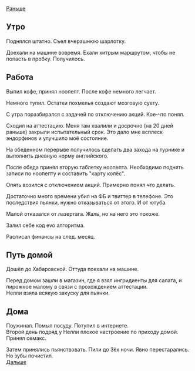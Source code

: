 [Раньше](2020.06.29.md)  
## Утро
Поднялся штатно. Съел вчерашнюю шарлотку.

Доехали на машине вовремя. Ехали хитрым маршрутом, чтобы не попасть в пробку. Получилось.
## Работа
Выпил кофе, принял ноопепт. После кофе немного легчает.

Немного тупил. Остатки похмелья создают мозговую суету.  

С утра поразбирался с задачей по отключению акций. Кое-что понял.

Сходил на аттестацию. Меня там хвалили и досрочно (на 20 дней раньше) закрыли испытательный срок. Это дало мне всплеск эндорфинов и улучшило моё состояние.

На обеденном перерыве получилось сделать два захода на турнике и выполнить дневную норму английского.

После обеда принял вторую таблетку ноопепта. Необходимо поднять записи по ноопепту и составить "карту колёс".

Опять возился с отключением акций. Примерно понял что делать.

Достаточно много времени убил на ФБ и твиттер в телефоне. Это последствия пьянки, нужно отказываться от этого. И от ютуба.

Малой отказался от лазертага. Жаль, но на него это похоже.

Залил себе код evo алгоритма.  

Расписал финансы на след. месяц.
## Путь домой
Дошёл до Хабаровской. Оттуда поехали на машине.

Перед домом зашли в магазин, где я взял ингридиенты для салата, и пирожное малому в связи с прохождением аттестации.  
Нелли взяла всякую закуску для пьянки.
## Дома
Поужинал. Помыл посуду. Потупил в интернете.  
Второй день подряд у Нелли плохое настроение по приходу домой. Принял семакс.

Затем принялись пьянствовать. Пили до 3ёх ночи. Явно перестарались. Но зубы почистил.  
[Дальше](2020.07.01.md)